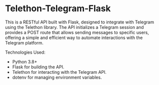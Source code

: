 # Telethon-Telegram-Flask

This is a RESTful API built with Flask, designed to integrate with Telegram using the Telethon library. The API initializes a Telegram session and provides a POST route that allows sending messages to specific users, offering a simple and efficient way to automate interactions with the Telegram platform.


Technologies Used:
- Python 3.8+
- Flask for building the API.
- Telethon for interacting with the Telegram API.
- dotenv for managing environment variables.